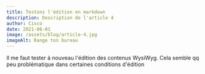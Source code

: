 ```yaml
---
title: Testons l'édition en markdown
description: Description de l'article 4
author: Cisco
date: 2021-06-01
image: /assets/blog/article-4.jpg
imageAlt: Range ton bureau
---
```

Il me faut tester à nouveau l'édition des contenus WysiWyg. Cela semble qq peu problématique dans certaines conditions d'édition